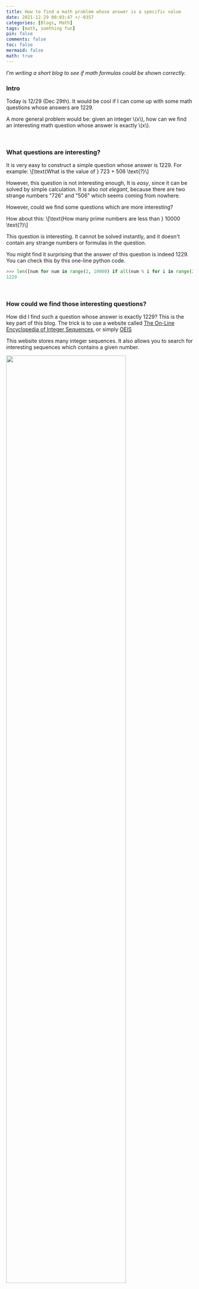 ```yaml
---
title: How to find a math problem whose answer is a specific value
date: 2021-12-29 00:03:47 +/-0357
categories: [Blogs, Math]
tags: [math, somthing fun]
pin: false
comments: false
toc: false
mermaid: false
math: true
---
```


<!--
    Post Name:How_to_find_a_math_problem_whose_answer_is_a_specific_value
    Post File dir: /mnt/projects/site_tmp/HoumingChen.github.io/assets/post_files/How_to_find_a_math_problem_whose_answer_is_a_specific_value
-->


*I'm writing a short blog to see if math formulas could be shown correctly.*

### Intro
Today is 12/29 (Dec 29th). It would be cool if I can come up with some math questions whose answers are 1229.

A more general problem would be: given an integer \\(x\\), how can we find an interesting math question whose answer is exactly \\(x\\).

<br>

### What questions are interesting?
It is very easy to construct a simple question whose answer is 1229. For example:
\\[\text{What is the value of } 723 + 506 \text{?}\\]

However, this question is not interesting enough, It is *easy*, since it can be solved by simple calculation. It is also *not elegant*, because there are two strange numbers "726" and "506" which seems coming from nowhere.

However, could we find some questions which are more interesting?

How about this:
\\[\text{How many prime numbers are less than } 10000 \text{?}\\]

This question is interesting. It cannot be solved instantly, and it doesn't contain any strange numbers or formulas in the question.

You might find it surprising that the answer of this question is indeed 1229. You can check this by this one-line python code.

```python
>>> len([num for num in range(2, 10000) if all(num % i for i in range(2, num))])
1229
```

<br>

### How could we find those interesting questions?

How did I find such a question whose answer is exactly 1229? This is the key part of this blog. The trick is to use a website called <a href="https://oeis.org/"> The On-Line Encyclopedia of Integer Sequences</a>, or simply <a href="https://oeis.org/">OEIS</a>

This website stores many integer sequences. It also allows you to search for interesting sequences which contains a given number.

<img src="../../assets/post_files/How_to_find_a_math_problem_whose_answer_is_a_specific_value/OEIS.png" width="80%">

Here we use OEIS to search for sequences that contains "1229".

<img src="../../assets/post_files/How_to_find_a_math_problem_whose_answer_is_a_specific_value/Search_result.png" width="60%">

Among the results, we notice that this <a href="https://oeis.org/A006880">A006880</a> might bring us an interesting question whose answer is 1229. According to the website, <a href="https://oeis.org/A006880">A006880</a> is "Number of primes < 10^n." That is, there are exactly 1229 prime numbers which are less than \\(10^4\\). Therefore, we can easily construct the question:
\\[\text{How many prime numbers are less than } 10000 \text{?}\\]\
And the answer of this question is 1229.

<br>
Using this method, we can also constuct questions like:

\\[\text{What is the number of disconnected graphs with 8 nodes? }\\]
<center>(<a href="https://oeis.org/A000719">A000719</a>)</center>

<br>

\\[\text{What is the number of strict integer partitions of 59 with no adjacent parts having quotient} \geq 2 \text{?}\\]
<center>(<a href="https://oeis.org/A342097">A342097</a>)</center>
